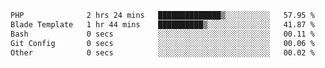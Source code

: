 <!--START_SECTION:waka-->

```txt
PHP              2 hrs 24 mins   ██████████████▒░░░░░░░░░░   57.95 %
Blade Template   1 hr 44 mins    ██████████▒░░░░░░░░░░░░░░   41.87 %
Bash             0 secs          ░░░░░░░░░░░░░░░░░░░░░░░░░   00.11 %
Git Config       0 secs          ░░░░░░░░░░░░░░░░░░░░░░░░░   00.06 %
Other            0 secs          ░░░░░░░░░░░░░░░░░░░░░░░░░   00.02 %
```

<!--END_SECTION:waka-->
